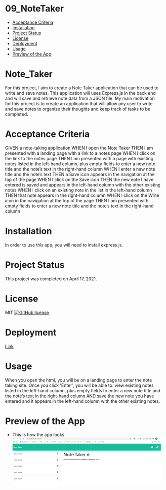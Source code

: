 # 09_NoteTaker

* [Acceptance Criteria](#acceptancecriteria)
* [Installation](#installation)
* [Project Status](#projectstatus)
* [License](#license)
* [Deployment](#deployment)
* [Usage](#usage)
* [Preview of the App](#previewApp)

# Note_Taker

For this project, I aim to create a Note Taker application that can be used to write and save notes. This application will uses Express.js in the back end and will save and retrieve note data from a JSON file. My main motivation for this project is to create an application that will allow any user to write and save notes to organize their thoughts and keep track of tasks to be completed.

# Acceptance Criteria
GIVEN a note-taking application
WHEN I open the Note Taker
THEN I am presented with a landing page with a link to a notes page
WHEN I click on the link to the notes page
THEN I am presented with a page with existing notes listed in the left-hand column, plus empty fields to enter a new note title and the note’s text in the right-hand column
WHEN I enter a new note title and the note’s text
THEN a Save icon appears in the navigation at the top of the page
WHEN I click on the Save icon
THEN the new note I have entered is saved and appears in the left-hand column with the other existing notes
WHEN I click on an existing note in the list in the left-hand column
THEN that note appears in the right-hand column
WHEN I click on the Write icon in the navigation at the top of the page
THEN I am presented with empty fields to enter a new note title and the note’s text in the right-hand column

# Installation
In order to use this app, you will need to install express.js. 

# Project Status
This project was completed on April 17, 2021. 

# License
MIT
[![GitHub license](https://img.shields.io/badge/license-MIT-blue.svg)](https://github.com/sdca/advdv)

# Deployment
[Link](https://hidden-chamber-92909.herokuapp.com/)

# Usage
When you open the html, you will be on a landing page to enter the note taking site.  Once you click 'Enter', you will be able to: view existing notes listed in the left-hand column, plus empty fields to enter a new note title and the note’s text in the right-hand column AND save the new note you have entered and it appears in the left-hand column with the other existing notes.

<!-- Add screenShot -->
# Preview of the App
* This is how the app looks
![NoteTakingApp Screenshot](./Assets\NoteTakerApp.PNG)